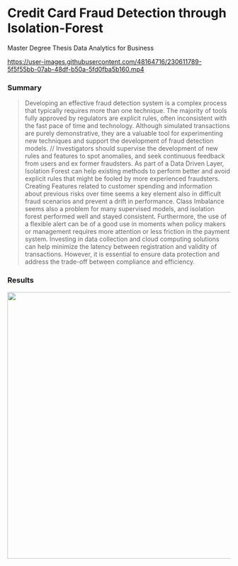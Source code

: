 # Credit Card Fraud Detection through Isolation-Forest
Master Degree Thesis Data Analytics for Business



https://user-images.githubusercontent.com/48164716/230611789-5f5f55bb-07ab-48df-b50a-5fd0fba5b160.mp4



### Summary
> Developing an effective fraud detection system is a complex process that
> typically requires more than one technique. The majority of tools fully approved
> by regulators are explicit rules, often inconsistent with the fast pace of time and
> technology. Although simulated transactions are purely demonstrative, they are
> a valuable tool for experimenting new techniques and support the development
> of fraud detection models. //
> Investigators should supervise the development
> of new rules and features to spot anomalies, and seek continuous feedback
> from users and ex former fraudsters. As part of a Data Driven Layer, Isolation
> Forest can help existing methods to perform better and avoid explicit rules that
> might be fooled by more experienced fraudsters. Creating Features related to
> customer spending and information about previous risks over time seems a key
> element also in difficult fraud scenarios and prevent a drift in performance. Class
> Imbalance seems also a problem for many supervised models, and isolation
> forest performed well and stayed consistent. Furthermore, the use of a flexible
> alert can be of a good use in moments when policy makers or management
> requires more attention or less friction in the payment system. Investing in data
> collection and cloud computing solutions can help minimize the latency between
> registration and validity of transactions. However, it is essential to ensure data
> protection and address the trade-off between compliance and efficiency.

### Results
<p align="center">
  <img  width="600" src="https://user-images.githubusercontent.com/48164716/230608542-a0d61bcc-d3d5-4c35-82c4-4a30bbadfe60.png" />
</p>




